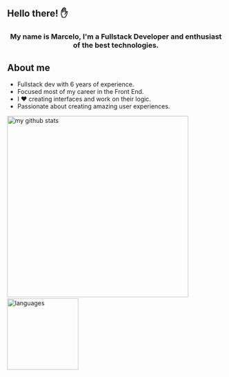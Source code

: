 ## Hello there! ✋

<h3 align="center">
  My name is Marcelo, I'm a Fullstack Developer and enthusiast of the best technologies.
</h3>

## About me

- Fullstack dev with 6 years of experience.
- Focused most of my career in the Front End.
- I ❤ creating interfaces and work on their logic.
- Passionate about creating amazing user experiences.

<p align="start">
 <img src="https://github-readme-stats.vercel.app/api?username=arcmena&show_icons=true&theme=dark" alt="my github stats" width="420"/>&nbsp;<img src="https://github-readme-stats.vercel.app/api/top-langs/?username=arcmena&layout=compact&theme=dark" alt="languages" height="165">
</p>
